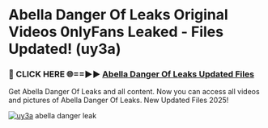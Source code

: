 # Abella Danger Of Leaks Original Videos 0nlyFans Leaked - Files Updated! (uy3a)

<h3>🔴 CLICK HERE 🌐==►► <a href="https://tinyurl.com/4seja8ks" rel="nofollow">Abella Danger Of Leaks Updated Files</a></h3>

Get Abella Danger Of Leaks and all content. Now you can access all videos and pictures of Abella Danger Of Leaks. New Updated Files 2025!

[![uy3a](https://i.imgur.com/EWjZXRe.gif)](https://tinyurl.com/4seja8ks)
abella danger leak